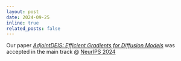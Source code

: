```yaml
---
layout: post
date: 2024-09-25
inline: true
related_posts: false
---
```


Our paper *[AdjointDEIS: Efficient Gradients for Diffusion Models](https://arxiv.org/abs/2405.15020)* was accepted in the main track @ [NeurIPS 2024](https://neurips.cc/)
